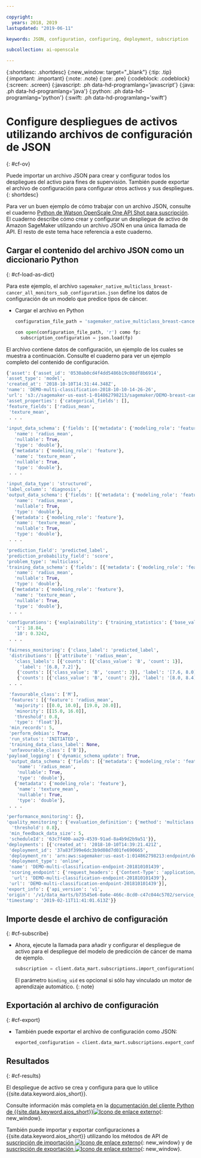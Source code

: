 ```yaml
---

copyright:
  years: 2018, 2019
lastupdated: "2019-06-11"

keywords: JSON, configuration, configuring, deployment, subscription

subcollection: ai-openscale

---
```


{:shortdesc: .shortdesc}
{:new_window: target="_blank"}
{:tip: .tip}
{:important: .important}
{:note: .note}
{:pre: .pre}
{:codeblock: .codeblock}
{:screen: .screen}
{:javascript: .ph data-hd-programlang='javascript'}
{:java: .ph data-hd-programlang='java'}
{:python: .ph data-hd-programlang='python'}
{:swift: .ph data-hd-programlang='swift'}

# Configure despliegues de activos utilizando archivos de configuración de JSON
{: #cf-ov}

Puede importar un archivo JSON para crear y configurar todos los despliegues del activo para fines de supervisión. También puede exportar el archivo de configuración para configurar otros activos y sus despliegues.
{: shortdesc}

Para ver un buen ejemplo de cómo trabajar con un archivo JSON, consulte el cuaderno [Python de Watson OpenScale One API Shot para suscripción](https://github.com/pmservice/ai-openscale-tutorials/blob/master/notebooks/Watson%20OpenScale%20One%20API%20Shot%20for%20subscription.ipynb). El cuaderno describe cómo crear y configurar un despliegue de activo de Amazon SageMaker utilizando un archivo JSON en una única llamada de API. El resto de este tema hace referencia a este cuaderno.

## Cargar el contenido del archivo JSON como un diccionario Python
{: #cf-load-as-dict}

Para este ejemplo, el archivo `sagemaker_native_multiclass_breast-cancer_all_monitors_sub_configuration.json` define los datos de configuración de un modelo que predice tipos de cáncer.

- Cargar el archivo en Python

    ```python
    configuration_file_path = 'sagemaker_native_multiclass_breast-cancer_all_monitors_sub_configuration.json'

  con open(configuration_file_path, 'r') como fp:
      subscription_configuration = json.load(fp)
    ```

El archivo contiene datos de configuración, un ejemplo de los cuales se muestra a continuación. Consulte el cuaderno para ver un ejemplo completo del contenido de configuración.

  ```python
  {'asset': {'asset_id': '0530ab0cd4f4dd5486b19c08df8b6914',
  'asset_type': 'model',
  'created_at': '2018-10-10T14:31:44.348Z',
  'name': 'DEMO-multi-classification-2018-10-10-14-26-26',
  'url': 's3://sagemaker-us-east-1-014862798213/sagemaker/DEMO-breast-cancer-prediction/DEMO-multi-classification-2018-10-10-14-26-26/output/model.tar.gz'},
 'asset_properties': {'categorical_fields': [],
  'feature_fields': ['radius_mean',
   'texture_mean',
   . . .

  'input_data_schema': {'fields': [{'metadata': {'modeling_role': 'feature'},
     'name': 'radius_mean',
     'nullable': True,
     'type': 'double'},
    {'metadata': {'modeling_role': 'feature'},
     'name': 'texture_mean',
     'nullable': True,
     'type': 'double'},
   . . .

  'input_data_type': 'structured',
  'label_column': 'diagnosis',
  'output_data_schema': {'fields': [{'metadata': {'modeling_role': 'feature'},
     'name': 'radius_mean',
     'nullable': True,
     'type': 'double'},
    {'metadata': {'modeling_role': 'feature'},
     'name': 'texture_mean',
     'nullable': True,
     'type': 'double'},
   . . .

  'prediction_field': 'predicted_label',
  'prediction_probability_field': 'score',
  'problem_type': 'multiclass',
  'training_data_schema': {'fields': [{'metadata': {'modeling_role': 'feature'},
     'name': 'radius_mean',
     'nullable': True,
     'type': 'double'},
    {'metadata': {'modeling_role': 'feature'},
     'name': 'texture_mean',
     'nullable': True,
     'type': 'double'},
   . . .

 'configurations': {'explainability': {'training_statistics': {'base_values': {'0': 13.37,
     '1': 18.84,
     '10': 0.3242,
   . . .

  'fairness_monitoring': {'class_label': 'predicted_label',
   'distributions': [{'attribute': 'radius_mean',
     'class_labels': [{'counts': [{'class_value': 'B', 'count': 1}],
       'label': '[6.8, 7.2]'},
      {'counts': [{'class_value': 'B', 'count': 3}], 'label': '[7.6, 8.0]'},
      {'counts': [{'class_value': 'B', 'count': 2}], 'label': '[8.0, 8.4]'},
   . . .

   'favourable_class': ['M'],
   'features': [{'feature': 'radius_mean',
     'majority': [[0.0, 10.0], [19.0, 20.0]],
     'minority': [[15.0, 16.0]],
     'threshold': 0.8,
     'type': 'float'}],
   'min_records': 5,
   'perform_debias': True,
   'run_status': 'INITIATED',
   'training_data_class_label': None,
   'unfavourable_class': ['B']},
  'payload_logging': {'dynamic_schema_update': True,
   'output_data_schema': {'fields': [{'metadata': {'modeling_role': 'feature'},
      'name': 'radius_mean',
      'nullable': True,
      'type': 'double'},
     {'metadata': {'modeling_role': 'feature'},
      'name': 'texture_mean',
      'nullable': True,
      'type': 'double'},
   . . .

  'performance_monitoring': {},
  'quality_monitoring': {'evaluation_definition': {'method': 'multiclass',
    'threshold': 0.8},
   'min_feedback_data_size': 5,
   'scheduleId': '63c7f400-aa29-4539-91ad-8a4b9d2b9a51'}},
 'deployments': [{'created_at': '2018-10-10T14:39:21.421Z',
   'deployment_id': '37a83f399e6dc3b9d08d7d01fe690665',
   'deployment_rn': 'arn:aws:sagemaker:us-east-1:014862798213:endpoint/demo-multi-classification-endpoint-201810101439',
   'deployment_type': 'online',
   'name': 'DEMO-multi-classification-endpoint-201810101439',
   'scoring_endpoint': {'request_headers': {'Content-Type': 'application/json'},
    'url': 'DEMO-multi-classification-endpoint-201810101439'},
   'url': 'DEMO-multi-classification-endpoint-201810101439'}],
 'export_info': {'api_version': 'v1',
  'origin': '/v1/data_marts/b73545e6-0a6e-466c-8cd0-c47c044c5702/service_bindings/bf44cc7f-990d-4942-bfc6-cbcf71a1b78c/subscriptions/0530ab0cd4f4dd5486b19c08df8b6914',
  'timestamp': '2019-02-11T11:41:01.613Z'}}
  ```

## Importe desde el archivo de configuración
{: #cf-subscribe}

- Ahora, ejecute la llamada para añadir y configurar el despliegue de activo para el despliegue del modelo de predicción de cáncer de mama de ejemplo.

    ```python
    subscription = client.data_mart.subscriptions.import_configuration(binding_uid=binding_uid, configuration_data=subscription_configuration)
    ```

  El parámetro `binding_uid` es opcional si sólo hay vinculado un motor de aprendizaje automático.
  {: note}

## Exportación al archivo de configuración
{: #cf-export}

- También puede exportar el archivo de configuración como JSON:

    ```python
    exported_configuration = client.data_mart.subscriptions.export_configuration(binding_uid=binding_uid, subscription_uid=subscription.uid)
    ```

## Resultados
{: #cf-results}

El despliegue de activo se crea y configura para que lo utilice {{site.data.keyword.aios_short}}.

Consulte información más completa en la [documentación del cliente Python de {{site.data.keyword.aios_short}}![Icono de enlace externo](../../icons/launch-glyph.svg "Icono de enlace externo")](http://ai-openscale-python-client-dev.mybluemix.net/#subscriptions){: new_window}.

También puede importar y exportar configuraciones a {{site.data.keyword.aios_short}} utilizando los métodos de API de [suscripción de importación ![Icono de enlace externo](../../icons/launch-glyph.svg "Icono de enlace externo")](https://{DomainName}/apidocs/ai-openscale#import-subscription){: new_window} y de [suscripción de exportación ![Icono de enlace externo](../../icons/launch-glyph.svg "Icono de enlace externo")](https://{DomainName}/apidocs/ai-openscale#export-subscription){: new_window}.

